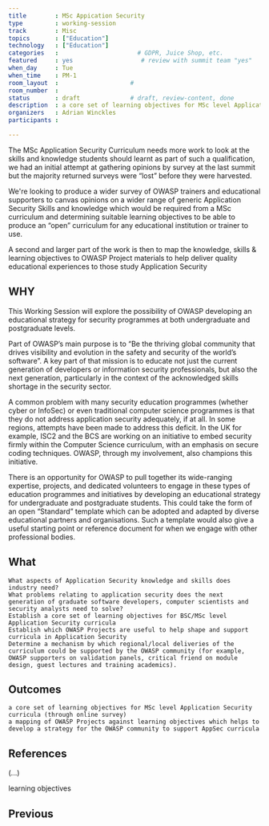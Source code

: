 ```yaml
---
title        : MSc Appication Security
type         : working-session
track        : Misc
topics       : ["Education"]
technology   : ["Education"]
categories   :                      # GDPR, Juice Shop, etc.
featured     : yes                   # review with summit team "yes"
when_day     : Tue
when_time    : PM-1
room_layout  :                    #
room_number  :
status       : draft              # draft, review-content, done
description  : a core set of learning objectives for MSc level Application Security curricula (through online survey)
organizers   : Adrian Winckles
participants :

---
```



The MSc Application Security Curriculum needs more work to look at the skills and knowledge students should learnt as part of such a qualification, we had an initial attempt at gathering opinions by survey at the last summit but the majority returned surveys were “lost” before they were harvested.

We're looking to produce a wider survey of OWASP trainers and educational supporters to canvas opinions on a wider range of generic Application Security Skills and knowledge which would be required from a MSc curriculum and determining suitable learning objectives to be able to produce an “open” curriculum for any educational institution or trainer to use.

A second and larger part of the work is then to map the knowledge, skills & learning objectives to OWASP Project materials to help deliver quality educational experiences to those study Application Security

## WHY

This Working Session will explore the possibility of OWASP developing an educational strategy for security programmes at both undergraduate and postgraduate levels.

Part of OWASP’s main purpose is to “Be the thriving global community that drives visibility and evolution in the safety and security of the world’s software”. A key part of that mission is to educate not just the current generation of developers or information security professionals, but also the next generation, particularly in the context of the acknowledged skills shortage in the security sector.

A common problem with many security education programmes (whether cyber or InfoSec) or even traditional computer science programmes is that they do not address application security adequately, if at all. In some regions, attempts have been made to address this deficit. In the UK for example, ISC2 and the BCS are working on an initiative to embed security firmly within the Computer Science curriculum, with an emphasis on secure coding techniques. OWASP, through my involvement, also champions this initiative.

There is an opportunity for OWASP to pull together its wide-ranging expertise, projects, and dedicated volunteers to engage in these types of education programmes and initiatives by developing an educational strategy for undergraduate and postgraduate students. This could take the form of an open “Standard” template which can be adopted and adapted by diverse educational partners and organisations. Such a template would also give a useful starting point or reference document for when we engage with other professional bodies.

## What

    What aspects of Application Security knowledge and skills does industry need?
    What problems relating to application security does the next generation of graduate software developers, computer scientists and security analysts need to solve?
    Establish a core set of learning objectives for BSC/MSc level Application Security curricula
    Establish which OWASP Projects are useful to help shape and support curricula in Application Security
    Determine a mechanism by which regional/local deliveries of the curriculum could be supported by the OWASP community (for example, OWASP supporters on validation panels, critical friend on module design, guest lectures and training academics).

## Outcomes


    a core set of learning objectives for MSc level Application Security curricula (through online survey)
    a mapping of OWASP Projects against learning objectives which helps to develop a strategy for the OWASP community to support AppSec curricula


## References

(...)

learning objectives
## Previous
